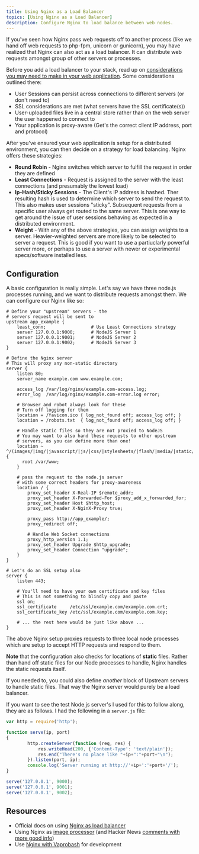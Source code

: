 ```yaml
---
title: Using Nginx as a Load Balancer
topics: [Using Nginx as a Load Balancer]
description: Configure Nginx to load balance between web nodes.
---
```


If you've seen how Nginx pass web requests off to another process (like we hand off web requests to php-fpm, unicorn or gunicorn), you may have realized that Nginx can also act as a load balancer. It can distribute web requests amongst group of other servers or processes.

Before you add a load  balancer to your stack, read up on [considerations you may need to make in your web application](http://fideloper.com/web-app-load-balancing). Some considerations outlined there:

* User Sessions can persist across connections to different servers (or don't need to)
* SSL considerations are met (what servers have the SSL certificate(s))
* User-uploaded files live in a central store rather than on the web server the user happened to connect to
* Your application is proxy-aware (Get's the correct client IP address, port and protocol)

After you've ensured your web application is setup for a distributed environment, you can then decide on a strategy for load balancing. Nginx offers these strategies:

* **Round Robin** - Nginx switches which server to fulfill the request in order they are defined
* **Least Connections** - Request is assigned to the server with the least connections (and presumably the lowest load)
* **Ip-Hash/Sticky Sessions** - The Client's IP address is hashed. Ther resulting hash is used to determine which server to send the request to. This also makes user sessions "sticky". Subsequent requests from a specific user always get routed to the same server. This is one way to get around the issue of user sessions behaving as expected in a distributed environment.
* **Weight** - With any of the above strategies, you can assign weights to a server. Heavier-weighted servers are more likely to be selected to server a request. This is good if you want to use a partiuclarly powerful server more, or perhaps to use a server with newer or experimental specs/software installed less.

## Configuration

A basic configuration is really simple. Let's say we have three node.js processes running, and we want to distribute requests amongst them. We can configure our Nginx like so:

```
# Define your "upstream" servers - the
# servers request will be sent to
upstream app_example {
    least_conn;                 # Use Least Connections strategy
    server 127.0.0.1:9000;      # NodeJS Server 1
    server 127.0.0.1:9001;      # NodeJS Server 2
    server 127.0.0.1:9002;      # NodeJS Server 3
}

# Define the Nginx server
# This will proxy any non-static directory
server {
    listen 80;
    server_name example.com www.example.com;

    access_log /var/log/nginx/example.com-access.log;
    error_log  /var/log/nginx/example.com-error.log error;

    # Browser and robot always look for these
    # Turn off logging for them
    location = /favicon.ico { log_not_found off; access_log off; }
    location = /robots.txt  { log_not_found off; access_log off; }

    # Handle static files so they are not proxied to NodeJS
    # You may want to also hand these requests to other upstream
    # servers, as you can define more than one!
    location ~ ^/(images/|img/|javascript/|js/|css/|stylesheets/|flash/|media/|static/|robots.txt|humans.txt|favicon.ico) {
      root /var/www;
    }

    # pass the request to the node.js server
    # with some correct headers for proxy-awareness
    location / {
        proxy_set_header X-Real-IP $remote_addr;
        proxy_set_header X-Forwarded-For $proxy_add_x_forwarded_for;
        proxy_set_header Host $http_host;
        proxy_set_header X-NginX-Proxy true;

        proxy_pass http://app_example/;
        proxy_redirect off;

        # Handle Web Socket connections
        proxy_http_version 1.1;
        proxy_set_header Upgrade $http_upgrade;
        proxy_set_header Connection "upgrade";
    }
}

# Let's do an SSL setup also
server {
    listen 443;

    # You'll need to have your own certificate and key files
    # This is not something to blindly copy and paste
    ssl on;
    ssl_certificate     /etc/ssl/example.com/example.com.crt;
    ssl_certificate_key /etc/ssl/example.com/example.com.key;

    # ... the rest here would be just like above ...
}
```

The above Nginx setup proxies requests to three local node processes which are setup to accept HTTP requests and respond to them.

**Note** that the configuration also checks for locations of **static** files. Rather than hand off static files for our Node processes to handle, Nginx handles the static requests itself.

If you needed to, you could also define *another* block of Upstream servers to handle static files. That way the Nginx server would purely be a load balancer.

If you want to see the test Node.js server's I used for this to follow along, they are as follows. I had the following in a `server.js` file:

```javascript
var http = require('http');

function serve(ip, port)
{
        http.createServer(function (req, res) {
            res.writeHead(200, {'Content-Type': 'text/plain'});
            res.end("There's no place like "+ip+":"+port+"\n");
        }).listen(port, ip);
        console.log('Server running at http://'+ip+':'+port+'/');
}

serve('127.0.0.1', 9000);
serve('127.0.0.1', 9001);
serve('127.0.0.1', 9002);
```

## Resources

* Official docs on using [Nginx as load balancer](http://nginx.org/en/docs/http/load_balancing.html)
* Using Nginx as [image processor](http://leafo.net/posts/creating_an_image_server.html)  (and Hacker News [comments with more good info](https://news.ycombinator.com/item?id=6419064))
* Use [Nginx with Vaprobash](http://fideloper.github.io/Vaprobash/) for development